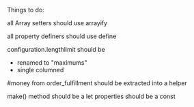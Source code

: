 Things to do:

all Array setters should use arrayify

all property definers should use define

configuration.lengthlimit should be

- renamed to "maximums"
- single columned

#money from order_fulfillment should be extracted into a helper

make()
method should be a let
properties should be a const
